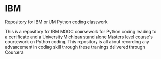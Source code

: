 # IBM
Repository for IBM or UM Python coding classwork

This is a repository for IBM MOOC coursework for Python coding leading to a certificate and a University Michigan stand alone Masters level course's coursework on Python coding.
This repository is all about recording any advancement in coding skill through these trainings delivered through Coursera
